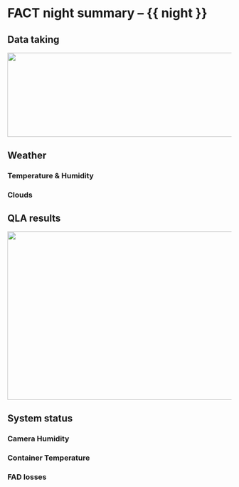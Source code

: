 # FACT night summary – {{ night }}

## Data taking

<div align="center">
<img src="{{ run_plot }}" alt="" style="width:15cm; height:5cm;"/>
</div>

## Weather

### Temperature & Humidity

### Clouds


## QLA results
<div align="center">
<img src="{{ qla_plot }}" alt="" style="width:15cm; height:10cm;"/>
</div>

## System status

### Camera Humidity

### Container Temperature

### FAD losses


